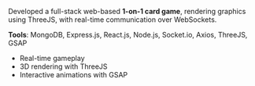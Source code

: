 Developed a full-stack web-based **1-on-1 card game**, rendering graphics using ThreeJS, with real-time communication over WebSockets.

**Tools**: MongoDB, Express.js, React.js, Node.js, Socket.io, Axios, ThreeJS, GSAP

- Real-time gameplay
- 3D rendering with ThreeJS
- Interactive animations with GSAP
